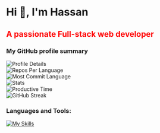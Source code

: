 <h1 align="left">Hi 👋, I'm Hassan</h1>
<h2 align="left" style="color: red">A passionate Full-stack web developer</h2>
<script src="https://platform.linkedin.com/badges/js/profile.js" async defer type="text/javascript">
<div class="badge-base LI-profile-badge" data-locale="en_US" data-size="medium" data-theme="dark" data-type="VERTICAL" data-vanity="md-sabbir-hassan-murad" data-version="v1"><a class="badge-base__link LI-simple-link" href="https://bd.linkedin.com/in/md-sabbir-hassan-murad?trk=profile-badge">Md Sabbir Hassan</a></div></script>
<h3 align="left">My GitHub profile summary</h3>
 <div align="left">
 <img src="https://github-profile-summary-cards.vercel.app/api/cards/profile-details?username=devalienbrain&theme=2077" alt="Profile Details">
  </div>
  <div align="left">
  <img src="https://github-profile-summary-cards.vercel.app/api/cards/repos-per-language?username=devalienbrain&theme=2077" alt="Repos Per Language">
  </div>
   <div align="left">
   <img src="http://github-profile-summary-cards.vercel.app/api/cards/most-commit-language?username=devalienbrain&theme=2077" alt="Most Commit Language">
  </div>
   <div align="left">
   <img src="http://github-profile-summary-cards.vercel.app/api/cards/stats?username=devalienbrain&theme=2077" alt="Stats">
</div>
   <div align="left">
   <img src="http://github-profile-summary-cards.vercel.app/api/cards/productive-time?username=devalienbrain&theme=2077" alt="Productive Time">
</div>
<div align="left">
 <img src="https://github-readme-streak-stats.herokuapp.com?user=devalienbrain&theme=2077" alt="GitHub Streak"> 
 </div>
<h3 align="left">Languages and Tools:</h3>
<div align="left">
  <a href="https://skillicons.dev/icons?i=html,css,tailwind,js,react,firebase,express,nodejs,mongodb,nextjs,c,cpp,java,figma,git,github,vscode,vercel&theme=dark" align="left">
    <img src="https://skillicons.dev/icons?i=html,css,tailwind,js,react,firebase,express,nodejs,mongodb,nextjs,c,cpp,java,figma,git,github,vscode,vercel&theme=dark" alt="My Skills">
  </a>
</div>
 
